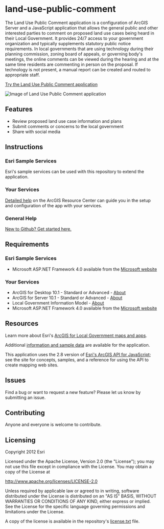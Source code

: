 # land-use-public-comment

The Land Use Public Comment application is a configuration of ArcGIS Server and a JavaScript application that allows the general public and other interested parties to comment on proposed land use cases being heard in their Local Government.  It provides 24/7 access to your government organization and typically supplements statutory public notice requirements. In local governments that are using technology during their planning commission, zoning board of appeals, or governing body's meetings, the online comments can be viewed during the hearing and at the same time residents are commenting in person on the proposal. If technology is not present, a manual report can be created and routed to appropriate staff.

[Try the Land Use Public Comment application](http://localgovtemplates2.esri.com/LUPublicComment/default.htm)

![Image of Land Use Public Comment application](https://raw.github.com/Esri/land-use-public-comment/master/land-use-public-comment.png "Land Use Public Comment application")

## Features

* Review proposed land use case information and plans
* Submit comments or concerns to the local government
* Share with social media

## Instructions

### Esri Sample Services

Esri's sample services can be used with this repository to extend the application.

### Your Services

[Detailed help](http://resources.arcgis.com/en/help/localgovernment/10.1/index.html#/What_is_Land_Use_Public_Comment/028s0000000s000000/)
on the ArcGIS Resource Center can guide you in the setup and configuration of the app with your services.

### General Help
[New to Github? Get started here.](http://htmlpreview.github.com/?https://github.com/Esri/esri.github.com/blob/master/help/esri-getting-to-know-github.html)

## Requirements

### Esri Sample Services

* Microsoft ASP.NET Framework 4.0 available from the [Microsoft website](http://www.microsoft.com/en-us/download/details.aspx?id=17851)

### Your Services

* ArcGIS for Desktop 10.1 - Standard or Advanced - [About](http://www.esri.com/software/arcgis/arcgis-for-desktop)
* ArcGIS for Server 10.1 - Standard or Advanced - [About](http://www.esri.com/software/arcgis/arcgisserver)
* Local Government Information Model - [About](http://www.arcgis.com/home/item.html?id=5f799e6d23d94e25b5aaaf2a58e63fb1)
* Microsoft ASP.NET Framework 4.0 available from the [Microsoft website](http://www.microsoft.com/en-us/download/details.aspx?id=17851)

## Resources

Learn more about Esri's [ArcGIS for Local Government maps and apps](http://resources.arcgis.com/en/communities/local-government/).

Additional [information and sample data](http://www.arcgis.com/home/item.html?id=0d11c03269f0428f83fd346b255c94c8)
are available for the application.

This application uses the 2.8 version of
[Esri's ArcGIS API for JavaScript](http://help.arcgis.com/en/webapi/javascript/arcgis/index.html);
see the site for concepts, samples, and a reference for using the API to create mapping web sites.

## Issues

Find a bug or want to request a new feature?  Please let us know by submitting an issue.

## Contributing

Anyone and everyone is welcome to contribute.

## Licensing

Copyright 2012 Esri

Licensed under the Apache License, Version 2.0 (the "License");
you may not use this file except in compliance with the License.
You may obtain a copy of the License at

   http://www.apache.org/licenses/LICENSE-2.0

Unless required by applicable law or agreed to in writing, software
distributed under the License is distributed on an "AS IS" BASIS,
WITHOUT WARRANTIES OR CONDITIONS OF ANY KIND, either express or implied.
See the License for the specific language governing permissions and
limitations under the License.

A copy of the license is available in the repository's
[license.txt](https://raw.github.com/Esri/land-use-public-comment/master/license.txt) file.

